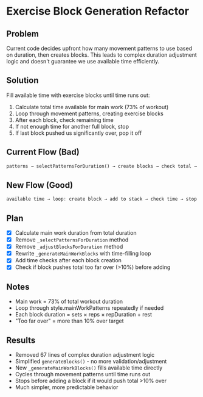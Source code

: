 # Exercise Block Generation Refactor

## Problem
Current code decides upfront how many movement patterns to use based on duration, then creates blocks. This leads to complex duration adjustment logic and doesn't guarantee we use available time efficiently.

## Solution
Fill available time with exercise blocks until time runs out:

1. Calculate total time available for main work (73% of workout)
2. Loop through movement patterns, creating exercise blocks
3. After each block, check remaining time
4. If not enough time for another full block, stop
5. If last block pushed us significantly over, pop it off

## Current Flow (Bad)
```dart
patterns → selectPatternsForDuration() → create blocks → check total → adjust sets/rest
```

## New Flow (Good)
```dart
available time → loop: create block → add to stack → check time → stop when full
```

## Plan
- [x] Calculate main work duration from total duration
- [x] Remove `_selectPatternsForDuration` method
- [x] Remove `_adjustBlocksForDuration` method
- [x] Rewrite `_generateMainWorkBlocks` with time-filling loop
- [x] Add time checks after each block creation
- [x] Check if block pushes total too far over (>10%) before adding

## Notes
- Main work = 73% of total workout duration
- Loop through style.mainWorkPatterns repeatedly if needed
- Each block duration = sets × reps × repDuration + rest
- "Too far over" = more than 10% over target

## Results
- Removed 67 lines of complex duration adjustment logic
- Simplified `generateBlocks()` - no more validation/adjustment
- New `_generateMainWorkBlocks()` fills available time directly
- Cycles through movement patterns until time runs out
- Stops before adding a block if it would push total >10% over
- Much simpler, more predictable behavior
